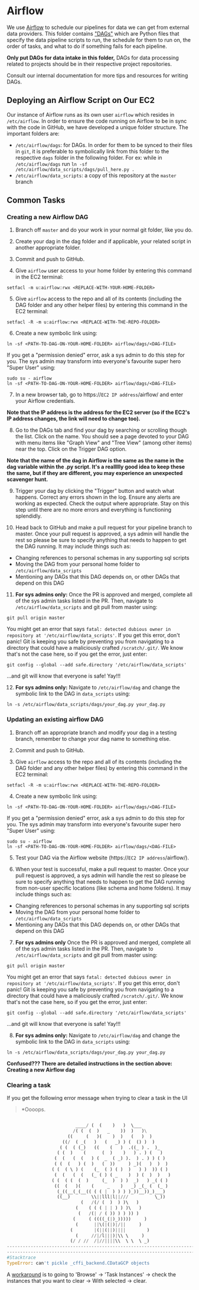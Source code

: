 # Airflow

We use [Airflow](airflow.apache.org/) to schedule our pipelines for data we can get from external data providers. This folder contains ["DAGs"](https://airflow.apache.org/docs/stable/tutorial.html#it-s-a-dag-definition-file) which are Python files that specify the data pipeline scripts to run, the schedule for them to run on, the order of tasks, and what to do if something fails for each pipeline. 

**Only put DAGs for data intake in this folder,** DAGs for data processing related to projects should be in their respective project repositories.

Consult our internal documentation for more tips and resources for writing DAGs.

## Deploying an Airflow Script on Our EC2

Our instance of Airflow runs as its own user `airflow` which resides in `/etc/airflow`. In order to ensure the code running on Airflow to be in sync with the code in GitHub, we have developed a unique folder structure. The important folders are:

- `/etc/airflow/dags`: for DAGs. In order for them to be synced to their files in `git`, it is preferable to symbolically link from this folder to the respective `dags` folder in the following folder. For ex: while in `/etc/airflow/dags` run `ln -sf /etc/airflow/data_scripts/dags/pull_here.py .`
- `/etc/airflow/data_scripts`: a copy of this repository at the `master` branch

## Common Tasks

### Creating a new Airflow DAG

1) Branch off `master` and do your work in your normal git folder, like you do.

2) Create your dag in the dag folder and if applicable, your related script in another appropriate folder.

3) Commit and push to GitHub.

4) Give `airflow` user access to your home folder by entering this command in the EC2 terminal:

```
setfacl -m u:airflow:rwx <REPLACE-WITH-YOUR-HOME-FOLDER>
```

5) Give `airflow` access to the repo and all of its contents (including the DAG folder and any other helper files) by entering this command in the EC2 terminal:

```
setfacl -R -m u:airflow:rwx <REPLACE-WITH-THE-REPO-FOLDER>
``` 

6) Create a new symbolic link using:

```
ln -sf <PATH-TO-DAG-ON-YOUR-HOME-FOLDER> airflow/dags/<DAG-FILE>
```
If you get a "permission denied" error, ask a sys admin to do this step for you. The sys admin may transform into everyone's favourite super hero "Super User" using:
```
sudo su - airflow
ln -sf <PATH-TO-DAG-ON-YOUR-HOME-FOLDER> airflow/dags/<DAG-FILE>
```

7) In a new browser tab, go to https://`EC2 IP address`/airflow/ and enter your Airflow credentials.

**Note that the IP address is the address for the EC2 server (so if the EC2's IP address changes, the link will need to change too).**

8) Go to the DAGs tab and find your dag by searching or scrolling though the list. Click on the name. You should see a page devoted to your DAG with menu items like "Graph View" and "Tree View" (among other items) near the top. Click on the Trigger DAG option.

**Note that the name of the dag in Airflow is the same as the name in the dag variable within the .py script. It's a reallllly good idea to keep these the same, but if they are different, you may experience an unexpected scavenger hunt.**

9) Trigger your dag by clicking the "Trigger" button and watch what happens. Correct any errors shown in the log. Ensure any alerts are working as expected. Check the output where appropriate. Stay on this step until there are no more errors and everything is functioning splendidly.

10) Head back to GitHub and make a pull request for your pipeline branch to master. Once your pull request is approved, a sys admin will handle the rest so please be sure to specify anything that needs to happen to get the DAG running. It may include things such as:
- Changing references to personal schemas in any supporting sql scripts
- Moving the DAG from your personal home folder to `/etc/airflow/data_scripts`
- Mentioning any DAGs that this DAG depends on, or other DAGs that depend on this DAG

11) **For sys admins only:** Once the PR is approved and merged, complete all of the sys admin tasks listed in the PR. Then, navigate to `/etc/airflow/data_scripts` and git pull from master using:

```
git pull origin master
```
You might get an error that says `fatal: detected dubious owner in repository at '/etc/airflow/data_scripts'`.
If you get this error, don't panic! Git is keeping you safe by preventing you from navigating to a directory that could have a maliciously crafted `/scratch/.git/`.
We know that's not the case here, so if you get the error, just enter:
```
git config --global --add safe.directory '/etc/airflow/data_scripts'
```
...and git will know that everyone is safe! Yay!!!

12) **For sys admins only:** Navigate to `/etc/airflow/dag` and change the symbolic link to the DAG in `data_scripts` using: 

```
ln -s /etc/airflow/data_scripts/dags/your_dag.py your_dag.py
```

### Updating an existing airflow DAG

1) Branch off an appropriate branch and modify your dag in a testing branch, remember to change your dag name to something else.

2) Commit and push to GitHub.

3) Give `airflow` access to the repo and all of its contents (including the DAG folder and any other helper files) by entering this command in the EC2 terminal:

```
setfacl -R -m u:airflow:rwx <REPLACE-WITH-THE-REPO-FOLDER>
``` 

4) Create a new symbolic link using:

```
ln -sf <PATH-TO-DAG-ON-YOUR-HOME-FOLDER> airflow/dags/<DAG-FILE>
```
If you get a "permission denied" error, ask a sys admin to do this step for you. The sys admin may transform into everyone's favourite super hero "Super User" using:
```
sudo su - airflow
ln -sf <PATH-TO-DAG-ON-YOUR-HOME-FOLDER> airflow/dags/<DAG-FILE>
```

5) Test your DAG via the Airflow website (https://`EC2 IP address`/airflow/).

6) When your test is successful, make a pull request to master. Once your pull request is approved, a sys admin will handle the rest so please be sure to specify anything that needs to happen to get the DAG running from non-user specific locations (like schema and home folders). It may include things such as:
- Changing references to personal schemas in any supporting sql scripts
- Moving the DAG from your personal home folder to `/etc/airflow/data_scripts`
- Mentioning any DAGs that this DAG depends on, or other DAGs that depend on this DAG

7) **For sys admins only** Once the PR is approved and merged, complete all of the sys admin tasks listed in the PR. Then, navigate to `/etc/airflow/data_scripts` and git pull from master using:

```
git pull origin master
```
You might get an error that says `fatal: detected dubious owner in repository at '/etc/airflow/data_scripts'`.
If you get this error, don't panic! Git is keeping you safe by preventing you from navigating to a directory that could have a maliciously crafted `/scratch/.git/`.
We know that's not the case here, so if you get the error, just enter:
```
git config --global --add safe.directory '/etc/airflow/data_scripts'
```
...and git will know that everyone is safe! Yay!!!

8) **For sys admins only:** Navigate to `/etc/airflow/dag` and change the symbolic link to the DAG in `data_scripts` using: 

```
ln -s /etc/airflow/data_scripts/dags/your_dag.py your_dag.py
```

**Confused??? There are detailed instructions in the section above: Creating a new Airflow dag**

### Clearing a task

If you get the following error message when trying to clear a task in the UI

>*Oooops.
```python

                          ____/ (  (    )   )  \___
                         /( (  (  )   _    ))  )   )\
                       ((     (   )(    )  )   (   )  )
                     ((/  ( _(   )   (   _) ) (  () )  )
                    ( (  ( (_)   ((    (   )  .((_ ) .  )_
                   ( (  )    (      (  )    )   ) . ) (   )
                  (  (   (  (   ) (  _  ( _) ).  ) . ) ) ( )
                  ( (  (   ) (  )   (  ))     ) _)(   )  )  )
                 ( (  ( \ ) (    (_  ( ) ( )  )   ) )  )) ( )
                  (  (   (  (   (_ ( ) ( _    )  ) (  )  )   )
                 ( (  ( (  (  )     (_  )  ) )  _)   ) _( ( )
                  ((  (   )(    (     _    )   _) _(_ (  (_ )
                   (_((__(_(__(( ( ( |  ) ) ) )_))__))_)___)
                   ((__)        \\||lll|l||///          \_))
                            (   /(/ (  )  ) )\   )
                          (    ( ( ( | | ) ) )\   )
                           (   /(| / ( )) ) ) )) )
                         (     ( ((((_(|)_)))))     )
                          (      ||\(|(|)|/||     )
                        (        |(||(||)||||        )
                          (     //|/l|||)|\\ \     )
                        (/ / //  /|//||||\\  \ \  \ _)
-------------------------------------------------------------------------------
-------------------------------------------------------------------------------
#Stacktrace
TypeError: can't pickle _cffi_backend.CDataGCP objects
```

A [workaround](https://groups.google.com/g/cloud-composer-discuss/c/qWdaXZx-cuw/m/iMIdQClaCAAJ) is to 
going to 'Browse' -> 'Task Instances' -> check the instances that you want to clear -> With selected -> clear. 
